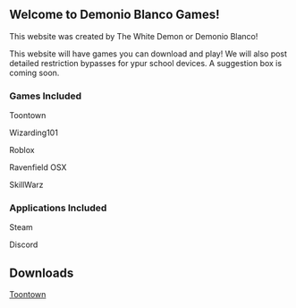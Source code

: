 ## Welcome to Demonio Blanco Games!

This website was created by The White Demon or Demonio Blanco!

This website will have games you can download and play! We will also post detailed restriction bypasses for ypur school devices. A suggestion box is coming soon.

### Games Included

Toontown

Wizarding101

Roblox

Ravenfield OSX

SkillWarz

### Applications Included

Steam

Discord

## Downloads

[Toontown](https://drive.google.com/open?id=12Tz04yjGbZhkI2iGmkMZAW98EcCbS4tj)

